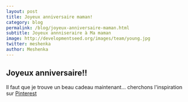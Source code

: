 ```yaml
---
layout: post
title: Joyeux anniversaire maman! 
category: blog
permalink: /blog/joyeux-anniversaire-maman.html
subtitle: Joyeux annniseraire à Ma maman
image: http://developmentseed.org/images/team/young.jpg
twitter: meshenka
author: Meshenka
---
```


## Joyeux anniversaire!!

Il faut que je trouve un beau cadeau maintenant... cherchons l'inspiration sur [Pinterest](http://pinterest.com/ "Pinterest")

